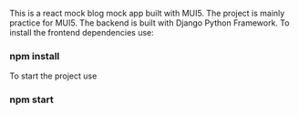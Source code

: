 This is a react mock blog mock app built with MUI5. The project is mainly practice for MUI5.
The backend is built with Django Python Framework.
To install the frontend dependencies use:
### npm install
To start the project use
### npm start

